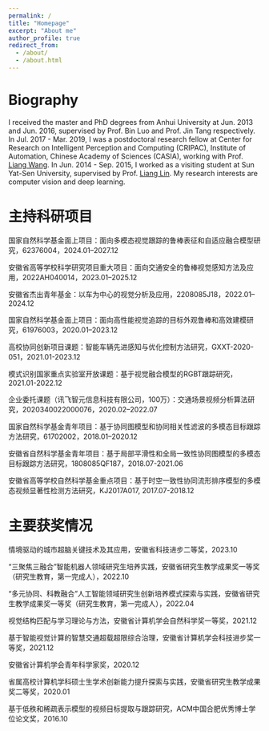 ```yaml
---
permalink: /
title: "Homepage"
excerpt: "About me"
author_profile: true
redirect_from: 
  - /about/
  - /about.html
---
```


Biography
======
I received the master and PhD degrees from Anhui University at Jun. 2013 and Jun. 2016, supervised by Prof. Bin Luo and Prof. Jin Tang respectively. In Jul. 2017 - Mar. 2019, I was a postdoctoral research fellow at Center for Research on Intelligent Perception and Computing (CRIPAC), Institute of Automation, Chinese Academy of Sciences (CASIA), working with Prof. [Liang Wang](http://www.cbsr.ia.ac.cn/users/liangwang/). In Jun. 2014 - Sep. 2015, I worked as a visiting student at Sun Yat-Sen University, supervised by Prof. [Liang Lin](http://www.linliang.net/). My research interests are computer vision and deep learning.





主持科研项目
======
国家自然科学基金面上项目：面向多模态视觉跟踪的鲁棒表征和自适应融合模型研究，62376004，2024.01–2027.12

安徽省高等学校科学研究项目重大项目：面向交通安全的鲁棒视觉感知方法及应用，2022AH040014，2023.01–2025.12

安徽省杰出青年基金：以车为中心的视觉分析及应用，2208085J18，2022.01–2024.12

国家自然科学基金面上项目：面向高性能视觉追踪的目标外观鲁棒和高效建模研究，61976003，2020.01–2023.12

高校协同创新项目课题：智能车辆先进感知与优化控制方法研究，GXXT-2020-051，2021.01-2023.12

模式识别国家重点实验室开放课题：基于视觉融合模型的RGBT跟踪研究，2021.01-2022.12

企业委托课题（讯飞智元信息科技有限公司，100万）：交通场景视频分析算法研究，2020340022000076，2020.02–2022.07

国家自然科学基金青年项目：基于协同图模型和协同相关性滤波的多模态目标跟踪方法研究，61702002，2018.01–2020.12

安徽省自然科学基金青年项目：基于局部平滑性和全局一致性协同图模型的多模态目标跟踪方法研究，1808085QF187，2018.07-2021.06

安徽省高等学校自然科学基金重点项目：基于时空一致性协同流形排序模型的多模态视频显著性检测方法研究，KJ2017A017, 2017.07-2018.12

主要获奖情况
======
情境驱动的城市超脑关键技术及其应用，安徽省科技进步二等奖，2023.10

“三聚焦三融合”智能机器人领域研究生培养实践，安徽省研究生教学成果奖一等奖（研究生教育，第一完成人），2022.10

“多元协同、科教融合”人工智能领域研究生创新培养模式探索与实践，安徽省研究生教学成果奖一等奖（研究生教育，第一完成人），2022.04

视觉结构匹配与学习理论与方法，安徽省计算机学会自然科学奖一等奖，2021.12

基于智能视觉计算的智慧交通超载超限综合治理，安徽省计算机学会科技进步奖一等奖，2021.12

安徽省计算机学会青年科学家奖，2020.12

省属高校计算机学科硕士生学术创新能力提升探索与实践，安徽省研究生教学成果奖二等奖，2020.01

基于低秩和稀疏表示模型的视频目标提取与跟踪研究，ACM中国合肥优秀博士学位论文奖，2016.10

